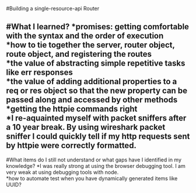 #Building a single-resource-api Router  

#What I learned?
*promises: getting comfortable with the syntax and the order of execution  
*how to tie together the server, router object, route object, and registering the routes  
*the value of abstracting simple repetitive tasks like err responses  
*the value of adding additional properties to a req or res object so that the new property can be passed along and accessed by other methods  
*getting the httpie commands right  
*I re-aquainted myself with packet sniffers after a 10 year break.  By using   wireshark packet sniffer I could quickly tell if my http requests sent by httpie   were correctly formatted.  
----  

#What items do I still not understand or what gaps have I identified in my knowledge?
*I was really strong at using the browser debugging tool.  I am very weak at using debugging tools with node.  
*how to automate test when you have dynamically generated items like UUID?  
